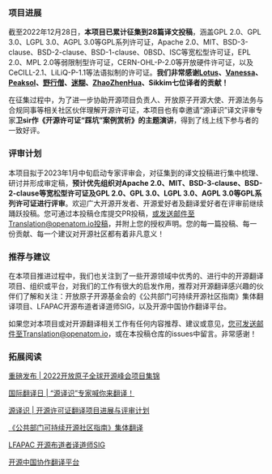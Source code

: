 ### 项目进展


截至2022年12月28日，**本项目已累计征集到28篇译文投稿**，涵盖GPL 2.0、GPL 3.0、LGPL 3.0、AGPL 3.0等GPL系列许可证，Apache 2.0、MIT、BSD-3-clause、BSD-2-clause、BSD-1-clause、0BSD、ISC等宽松型许可证，EPL 2.0、MPL 2.0等弱限制型许可证，CERN-OHL-P-2.0等开放硬件许可证，以及CeCILL-2.1、LiLiQ-P-1.1等法语拟制的许可证。**我们非常感谢[Lotus](http://gitee.com/heartoflight)、[Vanessa](http://gitee.com/vanessaguo)、[Peaksol](http://gitee.com/peaksol)、[野行僧](http://gitee.com/gzkoala)、[迷糊](http://gitee.com/xriqc)、[ZhaoZhenHua](http://gitee.com/richzhao409)、Sikkim七位译者的贡献！** 

在征集过程中，为了进一步协助开源项目负责人、开放原子开源大使、开源法务与合规同事等相关社区伙伴理解开源许可证，本项目也有幸邀请“源译识”译文评审专家**卫sir作《开源许可证“踩坑”案例赏析》的主题演讲**，得到了线上线下参与者的一致好评。

### 评审计划


本项目拟于2023年1月中旬启动专家评审会，对征集到的译文投稿进行集中梳理、研讨并形成审定稿，**预计优先组织对Apache 2.0、MIT、BSD-3-clause、BSD-2-clause等宽松型许可证及GPL 2.0、GPL 3.0、LGPL 3.0、AGPL 3.0等GPL系列许可证进行评审**。欢迎广大开源开发者、开源爱好者及翻译爱好者在评审前继续踊跃投稿。您可通过本投稿仓库提交PR投稿，或发送邮件至Translation@openatom.io投稿，并附上您的授权声明。您的每一篇投稿、每一份贡献、每一个建议对开源社区都有着非凡意义！

### 推荐与建议


在本项目推进过程中，我们也关注到了一些开源领域中优秀的、进行中的开源翻译项目、组织或平台，对我们的工作有很大的启发作用，推荐对开源翻译感兴趣的伙伴们了解和关注：开放原子开源基金会的《公共部门可持续开源社区指南》集体翻译项目、LFAPAC开源布道者译道师SIG，以及开源中国协作翻译平台。

如果您对本项目或对开源翻译相关工作有任何内容推荐、建议或意见，您可发送邮件至Translation@openatom.io，或在本投稿仓库的issues中留言。非常感谢！

### 拓展阅读

[重磅发布 | 2022开放原子全球开源峰会项目集锦](http://mp.weixin.qq.com/s/x8xIIo8DRit8ZxZm3GpUog)

[国际翻译日 | “源译识”专家喊你来翻译！](http://mp.weixin.qq.com/s/WcXA_BkJHJiUYezLLGSJIQ)

[源译识 | 开源许可证翻译项目进展与评审计划](https://mp.weixin.qq.com/s/FxU6Bk5VL32N-RXuy97vfA)

[《公共部门可持续开源社区指南》集体翻译](http://gitee.com/openatom-university/osstheory-fundamental/issues/I66NJN )

[LFAPAC 开源布道者译道师SIG ](http://github.com/lfapac-open-source-evangelist/translation)

[开源中国协作翻译平台](http://www.oschina.net/translate) 